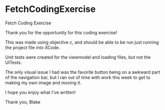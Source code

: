 # FetchCodingExercise
Fetch Coding Exercise

Thank you for the opportunity for this coding exercise!

This was made using objective c, and should be able to be run just running the project file into XCode.

Unit tests were created for the viewmodel and loading files, but not the UITests.

The only visual issue I had was the favorite button being on a awkward part of the navigation bar, but I ran out of time with work this week to get to making my
own image and moving it.

I hope you enjoy what I've written!

Thank you,
Blake
